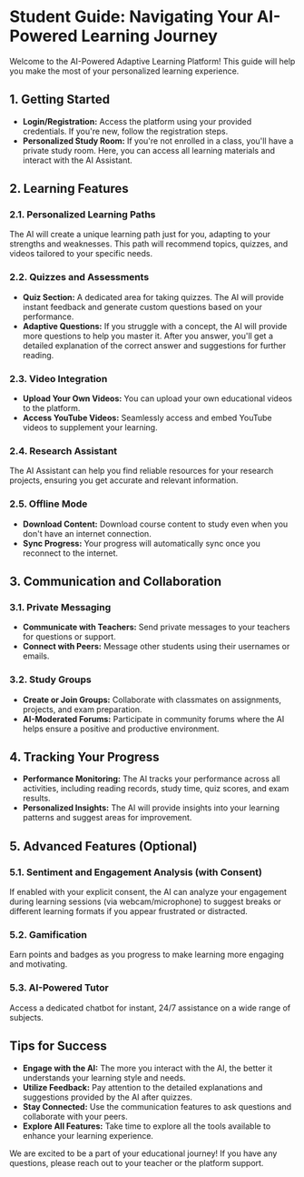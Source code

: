 # Student Guide: Navigating Your AI-Powered Learning Journey

Welcome to the AI-Powered Adaptive Learning Platform! This guide will help you make the most of your personalized learning experience.

## 1. Getting Started

-   **Login/Registration:** Access the platform using your provided credentials. If you're new, follow the registration steps.
-   **Personalized Study Room:** If you're not enrolled in a class, you'll have a private study room. Here, you can access all learning materials and interact with the AI Assistant.

## 2. Learning Features

### 2.1. Personalized Learning Paths

The AI will create a unique learning path just for you, adapting to your strengths and weaknesses. This path will recommend topics, quizzes, and videos tailored to your specific needs.

### 2.2. Quizzes and Assessments

-   **Quiz Section:** A dedicated area for taking quizzes. The AI will provide instant feedback and generate custom questions based on your performance.
-   **Adaptive Questions:** If you struggle with a concept, the AI will provide more questions to help you master it. After you answer, you'll get a detailed explanation of the correct answer and suggestions for further reading.

### 2.3. Video Integration

-   **Upload Your Own Videos:** You can upload your own educational videos to the platform.
-   **Access YouTube Videos:** Seamlessly access and embed YouTube videos to supplement your learning.

### 2.4. Research Assistant

The AI Assistant can help you find reliable resources for your research projects, ensuring you get accurate and relevant information.

### 2.5. Offline Mode

-   **Download Content:** Download course content to study even when you don't have an internet connection.
-   **Sync Progress:** Your progress will automatically sync once you reconnect to the internet.

## 3. Communication and Collaboration

### 3.1. Private Messaging

-   **Communicate with Teachers:** Send private messages to your teachers for questions or support.
-   **Connect with Peers:** Message other students using their usernames or emails.

### 3.2. Study Groups

-   **Create or Join Groups:** Collaborate with classmates on assignments, projects, and exam preparation.
-   **AI-Moderated Forums:** Participate in community forums where the AI helps ensure a positive and productive environment.

## 4. Tracking Your Progress

-   **Performance Monitoring:** The AI tracks your performance across all activities, including reading records, study time, quiz scores, and exam results.
-   **Personalized Insights:** The AI will provide insights into your learning patterns and suggest areas for improvement.

## 5. Advanced Features (Optional)

### 5.1. Sentiment and Engagement Analysis (with Consent)

If enabled with your explicit consent, the AI can analyze your engagement during learning sessions (via webcam/microphone) to suggest breaks or different learning formats if you appear frustrated or distracted.

### 5.2. Gamification

Earn points and badges as you progress to make learning more engaging and motivating.

### 5.3. AI-Powered Tutor

Access a dedicated chatbot for instant, 24/7 assistance on a wide range of subjects.

## Tips for Success

-   **Engage with the AI:** The more you interact with the AI, the better it understands your learning style and needs.
-   **Utilize Feedback:** Pay attention to the detailed explanations and suggestions provided by the AI after quizzes.
-   **Stay Connected:** Use the communication features to ask questions and collaborate with your peers.
-   **Explore All Features:** Take time to explore all the tools available to enhance your learning experience.

We are excited to be a part of your educational journey! If you have any questions, please reach out to your teacher or the platform support.
